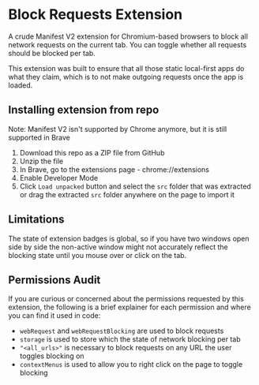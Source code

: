 # Block Requests Extension

A crude Manifest V2 extension for Chromium-based browsers to block all network requests on the current tab. You can toggle whether all requests should be blocked per tab. 

This extension was built to ensure that all those static local-first apps do what they claim, which is to not make outgoing requests once the app is loaded.

## Installing extension from repo
Note: Manifest V2 isn't supported by Chrome anymore, but it is still supported in Brave

1. Download this repo as a ZIP file from GitHub
2. Unzip the file
3. In Brave, go to the extensions page - chrome://extensions
4. Enable Developer Mode
5. Click `Load unpacked` button and select the `src` folder that was extracted or drag the extracted `src` folder anywhere on the page to import it

## Limitations
The state of extension badges is global, so if you have two windows open side by side the non-active window might not accurately reflect the blocking state until you mouse over or click on the tab.

## Permissions Audit
If you are curious or concerned about the permissions requested by this extension, the following is a brief explainer for each permission and where you can find it used in code:
- `webRequest` and `webRequestBlocking` are used to block requests
- `storage` is used to store which the state of network blocking per tab 
- `"<all_urls>"` is necessary to block requests on any URL the user toggles blocking on
- `contextMenus` is used to allow you to right click on the page to toggle blocking